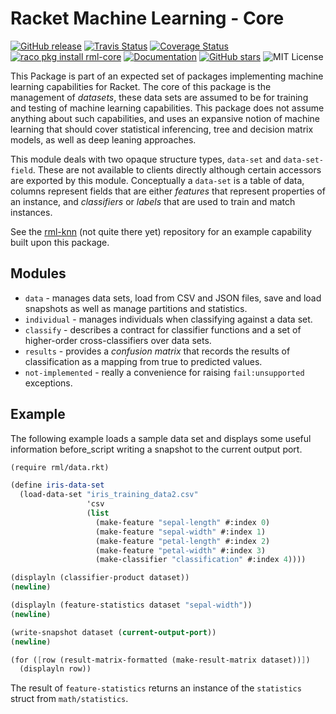 # Racket Machine Learning - Core

[![GitHub release](https://img.shields.io/github/release/johnstonskj/rml-core.svg?style=flat-square)](https://github.com/johnstonskj/rml-core/releases)
[![Travis Status](https://travis-ci.org/johnstonskj/rml-core.svg)](https://www.travis-ci.org/johnstonskj/rml-core)
[![Coverage Status](https://coveralls.io/repos/github/johnstonskj/rml-core/badge.svg?branch=master)](https://coveralls.io/github/johnstonskj/rml-core?branch=master)
[![raco pkg install rml-core](https://img.shields.io/badge/raco%20pkg%20install-rml--core-blue.svg)](http://pkgs.racket-lang.org/package/rml-core)
[![Documentation](https://img.shields.io/badge/raco%20docs-rml--core-blue.svg)](http://docs.racket-lang.org/rml-core/index.html)
[![GitHub stars](https://img.shields.io/github/stars/johnstonskj/rml-core.svg)](https://github.com/johnstonskj/rml-core/stargazers)
![MIT License](https://img.shields.io/badge/license-MIT-118811.svg)

This Package is part of an expected set of packages implementing machine learning capabilities
for Racket. The core of this package is the management of *datasets*, these data sets are assumed
to be for training and testing of machine learning capabilities. This package does not assume
anything about such capabilities, and uses an expansive notion of machine learning that should
cover statistical inferencing, tree and decision matrix models, as well as deep leaning approaches.

This module deals with two opaque structure types, `data-set` and `data-set-field`. These are not
available to clients directly although certain accessors are exported by this module.
Conceptually a `data-set` is a table of data, columns represent fields that are either *features*
that represent properties of an instance, and *classifiers* or *labels* that are used to train
and match instances.

See the [rml-knn](https://github.com/johnstonskj/rml-knn) (not quite there yet) repository for an example capability built upon this package.

## Modules

* `data` - manages data sets, load from CSV and JSON files, save and load snapshots as well as
manage partitions and statistics.
* `individual` - manages individuals when classifying against a data set.
* `classify` - describes a contract for classifier functions and a set of higher-order 
cross-classifiers over data sets.
* `results` - provides a *confusion matrix* that records the results of classification
as a mapping from true to predicted values.
* `not-implemented` - really a convenience for raising `fail:unsupported` exceptions.

## Example

The following example loads a sample data set and displays some useful information before_script
writing a snapshot to the current output port.

```scheme
(require rml/data.rkt)

(define iris-data-set
  (load-data-set "iris_training_data2.csv"
                 'csv
                 (list
                   (make-feature "sepal-length" #:index 0)
                   (make-feature "sepal-width" #:index 1)
                   (make-feature "petal-length" #:index 2)
                   (make-feature "petal-width" #:index 3)
                   (make-classifier "classification" #:index 4))))

(displayln (classifier-product dataset))
(newline)

(displayln (feature-statistics dataset "sepal-width"))
(newline)

(write-snapshot dataset (current-output-port))
(newline)

(for ([row (result-matrix-formatted (make-result-matrix dataset))])
  (displayln row))
```

The result of `feature-statistics` returns an instance of the `statistics`
struct from `math/statistics`.
